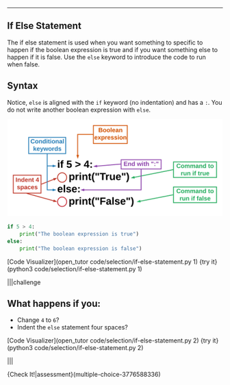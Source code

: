 ----------

## If Else Statement

The if else statement is used when you want something to specific to happen if the boolean expression is true and if you want something else to happen if it is false. Use the `else` keyword to introduce the code to run when false. 

## Syntax

Notice, `else` is aligned with the `if` keyword (no indentation) and has a `:`. You do not write another boolean expression with `else`.

![If Else Syntax](.guides/images/if-else-statement-syntax.png)

```python
if 5 > 4:
    print("The boolean expression is true")
else:
    print("The boolean expression is false")
```

[Code Visualizer](open_tutor code/selection/if-else-statement.py 1)
{try it}(python3 code/selection/if-else-statement.py 1)

|||challenge
## What happens if you:
* Change `4` to `6`?
* Indent the `else` statement four spaces?

[Code Visualizer](open_tutor code/selection/if-else-statement.py 2)
{try it}(python3 code/selection/if-else-statement.py 2)

|||

{Check It!|assessment}(multiple-choice-3776588336)
